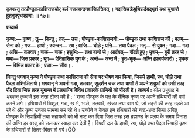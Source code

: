 **कृष्णस्तु तत्पौण्ड्रककाशिराजयोर्** **बलं गजस्यन्दनवाजिपत्तिमत् ।** **गदासिचक्रेषुभिरार्दयद्भृशं** **यथा युगान्ते हुतभुक्पृथक्प्रजा: ॥ १७॥** 

**शब्दार्थ** 

**कृष्ण:—** **कृष्ण** **; तु—** **किन्तु** **; तत्—** **उस** **; पौण्ड्रक-काशिराजयो:—** **पौण्ड्रक तथा काशिराज की** **; बलम्—** **सेना को** **; गज—** **हाथी** **; स्यन्दन—** **रथ** **; वाजि—** **घोड़े** **; पत्ति—** **तथा पैदल** **; मत्—** **से युक्त** **; गदा—** **गदा** **; असि—** **तलवार** **; चक्र—** **चक्र** **; इसुभि:—** **तथा बाणों से** **; आर्दयत्—** **रौंदते हुए** **; भृशम्—** **बुरी तरह से** **; यथा—** **जिस प्रकार** **; युग—** **ऐतिहासिक युग के** **; अन्ते—** **अन्त में** **;** **हुत-भुक्—** **अग्नि (प्रलयंकारी)** **; पृथक्—** **विभिन्न प्रकार के** **; प्रजा:—** **जीव।** **.** 

**किन्तु भगवान् कृष्ण ने पौण्ड्रक तथा काशिराज की सेना पर भीषण वार किया, जिसमें** **हाथी, रथ, घोड़े तथा पैदल सश्मिलित थे। भगवान् ने अपनी गदा, तलवार, सुदर्शन चक्र तथा** **बाणों से अपने शत्रुओं को उसी तरह रौंद दिया जिस तरह युगान्त में प्रलयाग्नि विविध प्रकारके** **प्राणियों को रौंदती है।** **तात्पर्य :** श्रील प्रभुपाद ने *भगवान् कृष्ण* में इस तरह टीका की है : ''राजा पौण्ड्रक के पक्ष के सैनिक कृष्ण पर अपने हथियारों की वर्षा करने लगे। हथियारों में त्रिशूल, गदा, ख भे, भाले, तलवारें, खंजर तथा बाण थे, जो लहरों की तरह उड़ते आ रहे थे और कृष्ण उनका सामना कर रहे थे। उन्होंने न केवल इन हथियारों को नष्ट-भ्रष्ट किया अपितु पौण्ड्रक के सिपाहियों तथा सहायकों को भी नष्ट कर दिया जिस तरह इस ब्रह्माण्ड के प्रलय के समय विनाश की अग्नि हर वस्तु को जलाकर स्वाहा कर देती है। विपक्षी दल के हाथी, रथ, घोड़े तथा पैदल सिपाही कृष्ण के हथियारों से तितर-बितर हो गये।ÓÓ  